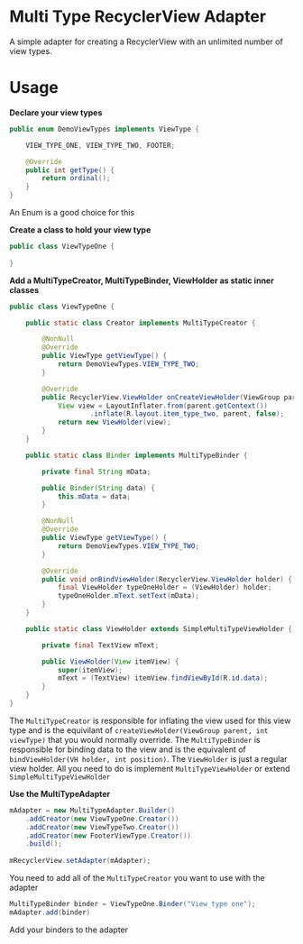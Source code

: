 # Multi Type RecyclerView Adapter
A simple adapter for creating a RecyclerView with an unlimited number of view types.

# Usage
**Declare your view types**
```java
public enum DemoViewTypes implements ViewType {

    VIEW_TYPE_ONE, VIEW_TYPE_TWO, FOOTER;

    @Override
    public int getType() {
        return ordinal();
    }
}
```
An Enum is a good choice for this

**Create a class to hold your view type**
```java
public class ViewTypeOne {
    
}
```
**Add a MultiTypeCreator, MultiTypeBinder, ViewHolder as static inner classes**
```java
public class ViewTypeOne {

    public static class Creator implements MultiTypeCreator {

        @NonNull
        @Override
        public ViewType getViewType() {
            return DemoViewTypes.VIEW_TYPE_TWO;
        }

        @Override
        public RecyclerView.ViewHolder onCreateViewHolder(ViewGroup parent) {
            View view = LayoutInflater.from(parent.getContext())
                    .inflate(R.layout.item_type_two, parent, false);
            return new ViewHolder(view);
        }
    }

    public static class Binder implements MultiTypeBinder {

        private final String mData;

        public Binder(String data) {
            this.mData = data;
        }

        @NonNull
        @Override
        public ViewType getViewType() {
            return DemoViewTypes.VIEW_TYPE_TWO;
        }

        @Override
        public void onBindViewHolder(RecyclerView.ViewHolder holder) {
            final ViewHolder typeOneHolder = (ViewHolder) holder;
            typeOneHolder.mText.setText(mData);
        }
    }

    public static class ViewHolder extends SimpleMultiTypeViewHolder {

        private final TextView mText;

        public ViewHolder(View itemView) {
            super(itemView);
            mText = (TextView) itemView.findViewById(R.id.data);
        }
    }
}
```
The `MultiTypeCreator` is responsible for inflating the view used for this view type and is the equivilant of `createViewHolder(ViewGroup parent, int viewType)` that you would normally override. The `MultiTypeBinder` is responsible for binding data to the view and is the equivalent of `bindViewHolder(VH holder, int position)`. The `ViewHolder` is just a regular view holder. All you need to do is implement `MultiTypeViewHolder` or extend `SimpleMultiTypeViewHolder`

**Use the MultiTypeAdapter**
```java
mAdapter = new MultiTypeAdapter.Builder()
    .addCreator(new ViewTypeOne.Creator())
    .addCreator(new ViewTypeTwo.Creator())
    .addCreator(new FooterViewType.Creator())
    .build();
    
mRecyclerView.setAdapter(mAdapter);
```
You need to add all of the `MultiTypeCreator` you want to use with the adapter

```java
MultiTypeBinder binder = ViewTypeOne.Binder("View type one");
mAdapter.add(binder)
```
Add your binders to the adapter
